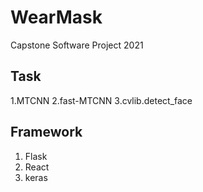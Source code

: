 # WearMask
Capstone Software Project 2021

## Task
1.MTCNN
2.fast-MTCNN
3.cvlib.detect_face

## Framework

1. Flask
2. React
3. keras
